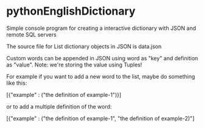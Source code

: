 # pythonEnglishDictionary
Simple console program for creating a interactive dictionary with JSON and remote SQL servers

The source file for List dictionary objects in JSON is data.json

Custom words can be appended in JSON using word as "key" and definition as "value". Note: we're storing the value using Tuples! 

For example if you want to add a new word to the list, maybe do something like this:

[{"example" : ("the definition of example-1")}]

or to add a multiple definition of the word:

[{"example" : ("the definition of example-1", "the definition of example-2)"]

